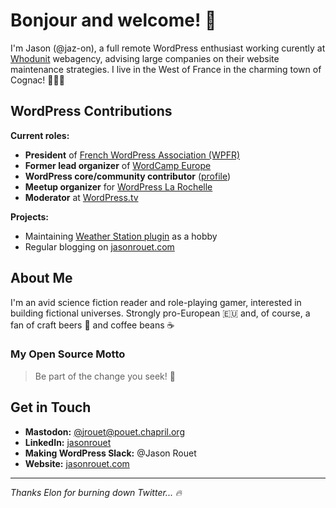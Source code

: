 # Bonjour and welcome! 👋

I'm Jason (@jaz-on), a full remote WordPress enthusiast working curently at [Whodunit](https://www.whodunit.fr/) webagency, advising large companies on their website maintenance strategies. I live in the West of France in the charming town of Cognac! 🥃🇫🇷

## WordPress Contributions

**Current roles:**
- **President** of [French WordPress Association (WPFR)](https://wpfr.net) 
- **Former lead organizer** of [WordCamp Europe](https://europe.wordcamp.org/)
- **WordPress core/community contributor** ([profile](https://profiles.wordpress.org/jaz_on/))
- **Meetup organizer** for [WordPress La Rochelle](https://www.meetup.com/fr-FR/wordpress-la-rochelle/)
- **Moderator** at [WordPress.tv](https://wordpress.tv)

**Projects:**
- Maintaining [Weather Station plugin](https://wordpress.org/plugins/live-weather-station/) as a hobby
- Regular blogging on [jasonrouet.com](https://jasonrouet.com/)

## About Me

I'm an avid science fiction reader and role-playing gamer, interested in building fictional universes. Strongly pro-European 🇪🇺 and, of course, a fan of craft beers 🍻 and coffee beans ☕️

### My Open Source Motto
> Be part of the change you seek! 💛

## Get in Touch

- **Mastodon:** <a rel="me" href="https://pouet.chapril.org/@jrouet">@jrouet@pouet.chapril.org</a>
- **LinkedIn:** [jasonrouet](https://www.linkedin.com/in/jasonrouet/)
- **Making WordPress Slack:** @Jason Rouet
- **Website:** [jasonrouet.com](https://jasonrouet.com)

---

*Thanks Elon for burning down Twitter... 🔥*
